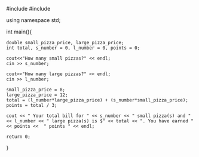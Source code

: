 #include <iostream>
#include <string>

using namespace std;

int main(){
    
    double small_pizza_price, large_pizza_price;
    int total, s_number = 0, l_number = 0, points = 0;
    
    cout<<"How many small pizzas?" << endl;
    cin >> s_number; 
        
    cout<<"How many large pizzas?" << endl;
    cin >> l_number; 
        
    small_pizza_price = 8;
    large_pizza_price = 12;
    total = (l_number*large_pizza_price) + (s_number*small_pizza_price);
    points = total / 3;
        
    cout << " Your total bill for " << s_number << " small pizza(s) and " << l_number << " large pizza(s) is $" << total << ". You have earned " << points <<  " points " << endl; 
 
    return 0;
}
